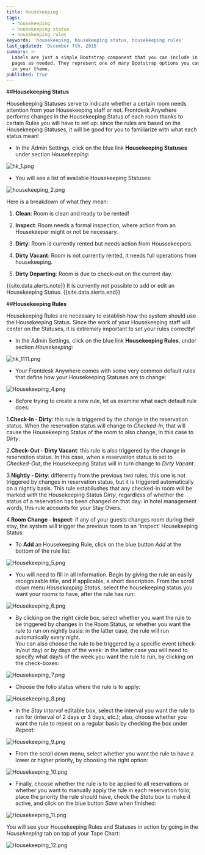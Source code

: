 ```yaml
---
title: Housekeeping
tags:
  - housekeeping
  - housekeeping status
  - housekeeping rules
keywords: 'housekeeping, housekeeping status, housekeeping rules'
last_updated: 'December 7th, 2015'
summary: >-
  Labels are just a simple Bootstrap component that you can include in your
  pages as needed. They represent one of many Bootstrap options you can include
  in your theme.
published: true
---
```












##**Housekeeping Status**    

Housekeeping Statuses serve to indicate whether a certain room needs attention from your Housekeeping staff or not. Frontdesk Anywhere performs changes in the Housekeeping Status of each room thanks to certain Rules you will have to set up: since the rules are based on the Housekeeping Statuses, it will be good for you to familiarize with what each status mean!  

  - In the Admin Settings, click on the blue link **Housekeeping Statuses** under section _Housekeeping_:  
  


![hk_1.png]({{site.baseurl}}/images/hk_1.png)



  
  - You will see a list of available Housekeeping Statuses:  
  


![housekeeping_2.png]({{site.baseurl}}/images/housekeeping_2.png)



Here is a breakdown of what they mean:  

1. **Clean**: Room is clean and ready to be rented!  

2. **Inspect**: Room needs a formal inspection, where action from an Housekeeper might or not be necessary.  

3. **Dirty**: Room is currently rented but needs action from Houssekeepers.  

4. **Dirty Vacant**: Room is not currently rented, it needs full operations from housekeeping.    

5. **Dirty Departing**: Room is due to check-out on the current day.


{{site.data.alerts.note}} It is currently not possible to add or edit an Housekeeping Status.   {{site.data.alerts.end}} 


##**Housekeeping Rules**  

Housekeeping Rules are necessary to establish how the system should use the Housekeeping Status. Since the work of your Housekeeping staff will center on the Statuses, it is extremely important to set your rules correctly!  

 - In the Admin Settings, click on the blue link **Housekeeping Rules**, under section _Housekeeping_:  
 

![hk_1111.png]({{site.baseurl}}/images/hk_1111.png)

 
 
 - Your Frontdesk Anywhere comes with some very common default rules that define how your Housekeeping Statuses are to change:  
 
![Housekeeping_4.png]({{site.baseurl}}/images/Housekeeping_4.png)


 
 - Before trying to create a new rule, let us examine what each default rule does:  
 
 1.**Check-In - Dirty**:  this rule is triggered by the change in the reservation status. When the reservation status will change to _Checked-In_, that will cause the Housekeeping Status of the room to also change, in this case to _Dirty_.  
 
 
 2.**Check-Out - Dirty Vacant**: this rule is also triggered by the change in reservation status. In this case, when a reservation status is set to _Checked-Out_, the Housekeeping Status will in turn change to _Dirty Vacant_.  
 
 
 3.**Nightly - Dirty**: differently from the previous two rules, this one is not triggered by changes in reservation status, but it is triggered automatically on a nightly basis. This rule establiushes that any checked-in room will be marked with the Housekeeping Status _Dirty_, regardless of whether the status of a reservation has been changed on that day: in hotel management words, this rule accounts for your Stay Overs.  
 
 
 4.**Room Change - Inspect**: if any of your guests changes room during their stay, the system will trigger the previous room to an 'Inspect' Housekeeping Status.  
 

- To **Add** an Housekeeping Rule, click on the blue button _Add_ at the bottom of the rule list:  

![Housekeeping_5.png]({{site.baseurl}}/images/Housekeeping_5.png)



- You will need to fill in all information. Begin by giving the rule an easily recognizable title, and if applicable, a short description. From the scroll down menu _Housekeeping Status_, select the housekeeping status you want your rooms to have, after the rule has run:  

![Housekeeping_6.png]({{site.baseurl}}/images/Housekeeping_6.png)



- By clicking on the right circle box, select whether you want the rule to be triggered by changes in the Room Status, or whether you want the rule to run on nightly basis: in the latter case, the rule will run automatically every night.  
You can also choose the rule to be triggered by a specific event (check-in/out day) or by days of the week: in the latter case you will need to specify what day/s of the week you want the rule to run, by clicking on the check-boxes:  

![Housekeeping_7.png]({{site.baseurl}}/images/Housekeeping_7.png)



 - Choose the folio status where the rule is to apply:  
 
![Housekeeping_8.png]({{site.baseurl}}/images/Housekeeping_8.png)


 
 - In the  _Stay Interval_ editable box, select the interval you want the rule to run for (interval of 2 days or 3 days, etc.); also, choose whether you want the rule to repeat on a regular basis by checking the box under _Repeat_:  
 
![Housekeeping_9.png]({{site.baseurl}}/images/Housekeeping_9.png)


 
 - From the scroll down menu, select whether you want the rule to have a lower or higher priority, by choosing the right option:  
 
![Housekeeping_10.png]({{site.baseurl}}/images/Housekeeping_10.png)


 
 - Finally, choose whether the rule is to be applied to all reservations or whether you want to manually apply the rule in each reservation folio; place the priority the rule should have, check the _Statu_ box to make it active, and click on the blue button _Save_ when finished:  
 
![Housekeeping_11.png]({{site.baseurl}}/images/Housekeeping_11.png)


 
 
 You will see your Housekeeping Rules and Statuses in action by going in the _Housekeeping_ tab on top of your Tape Chart:  
 
![Housekeeping_12.png]({{site.baseurl}}/images/Housekeeping_12.png)
